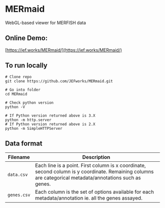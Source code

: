 # MERmaid
WebGL-based viewer for MERFISH data

## Online Demo: 
[https://jef.works/MERmaid/](https://jef.works/MERmaid/)

## To run locally

```
# Clone repo
git clone https://github.com/JEFworks/MERmaid.git

# Go into folder
cd MERmaid

# Check python version
python -V

# If Python version returned above is 3.X
python -m http.server
# If Python version returned above is 2.X
python -m SimpleHTTPServer
```

## Data format

[]()Filename | []()Description
|-------------|----------------------------------------------------------------------------------------------------------------------------------------------------------|
| `data.csv`  | Each line is a point. First column is x coordinate, second column is y coordinate. Remaining columns are categorical metadata/annotations such as genes. |
| `genes.csv` | Each column is the set of options available for each metadata/annotation ie. all the genes assayed.                                                      |

